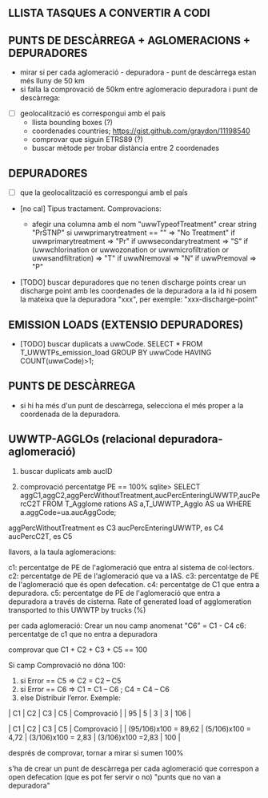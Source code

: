 LLISTA TASQUES A CONVERTIR A CODI
---------------------------------

PUNTS DE DESCÀRREGA + AGLOMERACIONS + DEPURADORES
-------------------------------------------------
  - mirar si per cada aglomeració - depuradora - punt de descàrrega estan més
    lluny de 50 km
  - si falla la comprovació de 50km entre aglomeracio depuradora i punt de descàrrega:
  - [  ] geolocalització es correspongui amb el país
    - llista bounding boxes (?)
    - coordenades countries; https://gist.github.com/graydon/11198540
    - comprovar que siguin ETRS89 (?)
    - buscar mètode per trobar distància entre 2 coordenades

DEPURADORES
-----------
  - [  ] que la geolocalització es correspongui amb el país
  - [no cal] Tipus tractament. Comprovacions:
    - afegir una columna amb el nom "uwwTypeofTreatment"
    crear string "PrSTNP"
    si uwwprimarytreatment == ""  => "No Treatment"
    if uwwprimarytreatment        => "Pr"
    if uwwsecondarytreatment      => "S"
    if (uwwchlorination or uwwozonation or uwwmicrofiltration or
        uwwsandfiltration)        => "T"
    if uwwNremoval                => "N"
    if uwwPremoval                => "P"

  - [TODO] buscar depuradores que no tenen discharge points crear
   un discharge point amb les coordenades de la depuradora a
   la id hi posem la mateixa que la depuradora "xxx", per
   exemple: "xxx-discharge-point"

EMISSION LOADS (EXTENSIO DEPURADORES)
-------------------------------------
  - [TODO] buscar duplicats a uwwCode.
  SELECT * FROM T_UWWTPs_emission_load GROUP BY uwwCode HAVING COUNT(uwwCode)>1;

PUNTS DE DESCÀRREGA
-------------------
  - si hi ha més d'un punt de descàrrega, selecciona el més proper a la
  coordenada de la depuradora. 

UWWTP-AGGLOs (relacional depuradora-aglomeració)
------------------------------------------------
  1. buscar duplicats amb aucID

  2. comprovació percentatge PE == 100%
  sqlite> SELECT aggC1,aggC2,aggPercWithoutTreatment,aucPercEnteringUWWTP,aucPercC2T FROM T_Agglome
  rations AS a,T_UWWTP_Agglo AS ua WHERE a.aggCode=ua.aucAggCode;

  aggPercWithoutTreatment es C3
  aucPercEnteringUWWTP, es C4
  aucPercC2T, es C5

  llavors, a la taula aglomeracions:

  c1: percentatge de PE de l'aglomeració que entra al sistema de col·lectors.
  c2: percentatge de PE de l'aglomeració que va a IAS.
  c3: percentatge de PE de l'aglomeració que és open defecation.
  c4: percentatge de C1 que entra a depuradora.
  c5: percentatge de PE de l'aglomeració que entra a depuradora a través de cisterna.  Rate of generated load of agglomeration transported to this UWWTP by trucks (%)

  per cada aglomeració: Crear un nou camp anomenat "C6" = C1 - C4
  c6: percentatge de c1 que no entra a depuradora

  comprovar que C1 + C2 + C3 + C5 == 100

  Si camp Comprovació no dóna 100:
  1. si Error == C5  => C2 = C2 – C5
  2. si Error == C6  => C1 = C1 – C6  ; C4 = C4 – C6
  3. else Distribuir l’error. Exemple:

  | C1 | C2 | C3 | C5 | Comprovació |
  | 95 | 5  | 3  | 3 | 106 |

  | C1 | C2 | C3 | C5 | Comprovació |
  | (95/106)x100 = 89,62 | (5/106)x100 = 4,72 | (3/106)x100 = 2,83 | (3/106)x100 =2,83 | 100 |

  després de comprovar, tornar a mirar si sumen 100%

  s'ha de crear un punt de descàrrega per cada aglomeració que correspon a
  open defecation (que es pot fer servir o no) "punts que no van a
  depuradora"
